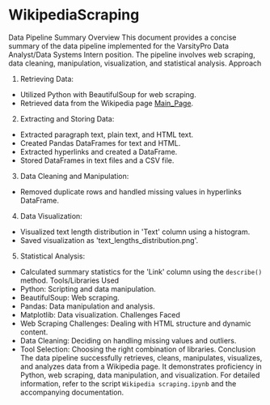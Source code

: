 # WikipediaScraping
Data Pipeline Summary
Overview
This document provides a concise summary of the data pipeline implemented for 
the VarsityPro Data Analyst/Data Systems Intern position. The pipeline involves 
web scraping, data cleaning, manipulation, visualization, and statistical analysis.
Approach
1. Retrieving Data:
 - Utilized Python with BeautifulSoup for web scraping.
 - Retrieved data from the Wikipedia page 
[Main_Page](https://en.wikipedia.org/wiki/Nikola_Tesla).
2. Extracting and Storing Data:
 - Extracted paragraph text, plain text, and HTML text.
 - Created Pandas DataFrames for text and HTML.
 - Extracted hyperlinks and created a DataFrame.
 - Stored DataFrames in text files and a CSV file.
3. Data Cleaning and Manipulation:
 - Removed duplicate rows and handled missing values in hyperlinks DataFrame.
4. Data Visualization:
 - Visualized text length distribution in 'Text' column using a histogram.
 - Saved visualization as 'text_lengths_distribution.png'.
5. Statistical Analysis:
 - Calculated summary statistics for the 'Link' column using the `describe()` 
method.
Tools/Libraries Used
- Python: Scripting and data manipulation.
- BeautifulSoup: Web scraping.
- Pandas: Data manipulation and analysis.
- Matplotlib: Data visualization.
Challenges Faced
- Web Scraping Challenges: Dealing with HTML structure and dynamic content.
- Data Cleaning: Deciding on handling missing values and outliers.
- Tool Selection: Choosing the right combination of libraries.
Conclusion
The data pipeline successfully retrieves, cleans, manipulates, visualizes, and 
analyzes data from a Wikipedia page. It demonstrates proficiency in Python, web 
scraping, data manipulation, and visualization.
For detailed information, refer to the script `Wikipedia scraping.ipynb` and the 
accompanying documentation.
